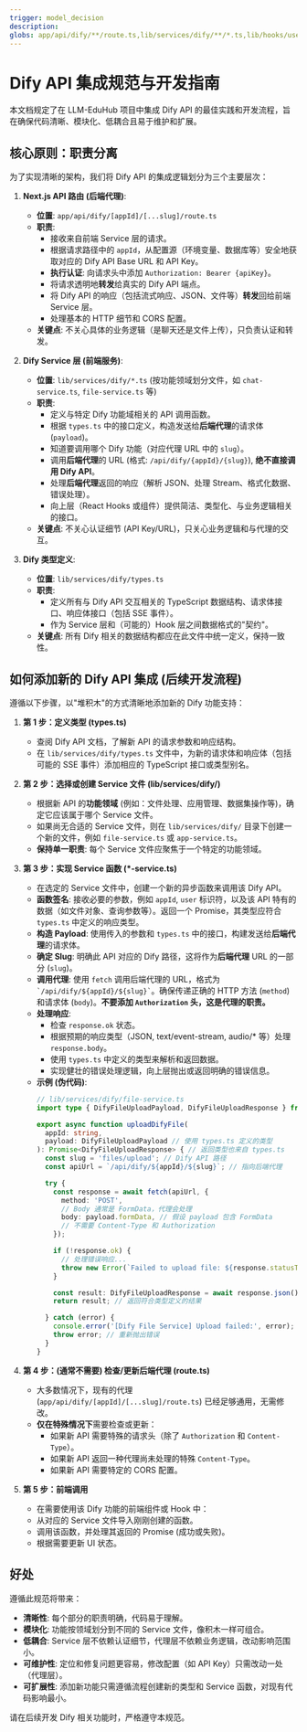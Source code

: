 ```yaml
---
trigger: model_decision
description: 
globs: app/api/dify/**/route.ts,lib/services/dify/**/*.ts,lib/hooks/use-*.ts
---
```

# Dify API 集成规范与开发指南

本文档规定了在 LLM-EduHub 项目中集成 Dify API 的最佳实践和开发流程，旨在确保代码清晰、模块化、低耦合且易于维护和扩展。

## 核心原则：职责分离

为了实现清晰的架构，我们将 Dify API 的集成逻辑划分为三个主要层次：

1.  **Next.js API 路由 (后端代理)**:
    *   **位置**: `app/api/dify/[appId]/[...slug]/route.ts`
    *   **职责**:
        *   接收来自前端 Service 层的请求。
        *   根据请求路径中的 `appId`，从配置源（环境变量、数据库等）安全地获取对应的 Dify API Base URL 和 API Key。
        *   **执行认证**: 向请求头中添加 `Authorization: Bearer {apiKey}`。
        *   将请求透明地**转发**给真实的 Dify API 端点。
        *   将 Dify API 的响应（包括流式响应、JSON、文件等）**转发**回给前端 Service 层。
        *   处理基本的 HTTP 细节和 CORS 配置。
    *   **关键点**: 不关心具体的业务逻辑（是聊天还是文件上传），只负责认证和转发。

2.  **Dify Service 层 (前端服务)**:
    *   **位置**: `lib/services/dify/*.ts` (按功能领域划分文件，如 `chat-service.ts`, `file-service.ts` 等)
    *   **职责**:
        *   定义与特定 Dify 功能域相关的 API 调用函数。
        *   根据 `types.ts` 中的接口定义，构造发送给**后端代理**的请求体 (`payload`)。
        *   知道要调用哪个 Dify 功能（对应代理 URL 中的 `slug`）。
        *   调用**后端代理**的 URL (格式: `/api/dify/{appId}/{slug}`), **绝不直接调用 Dify API**。
        *   处理**后端代理**返回的响应（解析 JSON、处理 Stream、格式化数据、错误处理）。
        *   向上层（React Hooks 或组件）提供简洁、类型化、与业务逻辑相关的接口。
    *   **关键点**: 不关心认证细节 (API Key/URL)，只关心业务逻辑和与代理的交互。

3.  **Dify 类型定义**:
    *   **位置**: `lib/services/dify/types.ts`
    *   **职责**:
        *   定义所有与 Dify API 交互相关的 TypeScript 数据结构、请求体接口、响应体接口（包括 SSE 事件）。
        *   作为 Service 层和（可能的）Hook 层之间数据格式的"契约"。
    *   **关键点**: 所有 Dify 相关的数据结构都应在此文件中统一定义，保持一致性。

## 如何添加新的 Dify API 集成 (后续开发流程)

遵循以下步骤，以"堆积木"的方式清晰地添加新的 Dify 功能支持：

1.  **第 1 步：定义类型 (types.ts)**
    *   查阅 Dify API 文档，了解新 API 的请求参数和响应结构。
    *   在 `lib/services/dify/types.ts` 文件中，为新的请求体和响应体（包括可能的 SSE 事件）添加相应的 TypeScript 接口或类型别名。

2.  **第 2 步：选择或创建 Service 文件 (lib/services/dify/)**
    *   根据新 API 的**功能领域** (例如：文件处理、应用管理、数据集操作等)，确定它应该属于哪个 Service 文件。
    *   如果尚无合适的 Service 文件，则在 `lib/services/dify/` 目录下创建一个新的文件，例如 `file-service.ts` 或 `app-service.ts`。
    *   **保持单一职责**: 每个 Service 文件应聚焦于一个特定的功能领域。

3.  **第 3 步：实现 Service 函数 (*-service.ts)**
    *   在选定的 Service 文件中，创建一个新的异步函数来调用该 Dify API。
    *   **函数签名**: 接收必要的参数，例如 `appId`, `user` 标识符，以及该 API 特有的数据（如文件对象、查询参数等）。返回一个 Promise，其类型应符合 `types.ts` 中定义的响应类型。
    *   **构造 Payload**: 使用传入的参数和 `types.ts` 中的接口，构建发送给**后端代理**的请求体。
    *   **确定 Slug**: 明确此 API 对应的 Dify 路径，这将作为**后端代理** URL 的一部分 (`slug`)。
    *   **调用代理**: 使用 `fetch` 调用后端代理的 URL，格式为 `` `/api/dify/${appId}/${slug}` ``。确保传递正确的 HTTP 方法 (`method`) 和请求体 (`body`)。**不要添加 `Authorization` 头，这是代理的职责。**
    *   **处理响应**:
        *   检查 `response.ok` 状态。
        *   根据预期的响应类型（JSON, text/event-stream, audio/* 等）处理 `response.body`。
        *   使用 `types.ts` 中定义的类型来解析和返回数据。
        *   实现健壮的错误处理逻辑，向上层抛出或返回明确的错误信息。
    *   **示例 (伪代码)**:
        ```typescript
        // lib/services/dify/file-service.ts
        import type { DifyFileUploadPayload, DifyFileUploadResponse } from './types';

        export async function uploadDifyFile(
          appId: string,
          payload: DifyFileUploadPayload // 使用 types.ts 定义的类型
        ): Promise<DifyFileUploadResponse> { // 返回类型也来自 types.ts
          const slug = 'files/upload'; // Dify API 路径
          const apiUrl = `/api/dify/${appId}/${slug}`; // 指向后端代理

          try {
            const response = await fetch(apiUrl, {
              method: 'POST',
              // Body 通常是 FormData，代理会处理
              body: payload.formData, // 假设 payload 包含 FormData
              // 不需要 Content-Type 和 Authorization
            });

            if (!response.ok) {
              // 处理错误响应...
              throw new Error(`Failed to upload file: ${response.statusText}`);
            }

            const result: DifyFileUploadResponse = await response.json();
            return result; // 返回符合类型定义的结果

          } catch (error) {
            console.error('[Dify File Service] Upload failed:', error);
            throw error; // 重新抛出错误
          }
        }
        ```

4.  **第 4 步：(通常不需要) 检查/更新后端代理 (route.ts)**
    *   大多数情况下，现有的代理 (`app/api/dify/[appId]/[...slug]/route.ts`) 已经足够通用，无需修改。
    *   **仅在特殊情况下**需要检查或更新：
        *   如果新 API 需要特殊的请求头（除了 `Authorization` 和 `Content-Type`）。
        *   如果新 API 返回一种代理尚未处理的特殊 `Content-Type`。
        *   如果新 API 需要特定的 CORS 配置。

5.  **第 5 步：前端调用**
    *   在需要使用该 Dify 功能的前端组件或 Hook 中：
    *   从对应的 Service 文件导入刚刚创建的函数。
    *   调用该函数，并处理其返回的 Promise (成功或失败)。
    *   根据需要更新 UI 状态。

## 好处

遵循此规范将带来：

*   **清晰性**: 每个部分的职责明确，代码易于理解。
*   **模块化**: 功能按领域划分到不同的 Service 文件，像积木一样可组合。
*   **低耦合**: Service 层不依赖认证细节，代理层不依赖业务逻辑，改动影响范围小。
*   **可维护性**: 定位和修复问题更容易，修改配置（如 API Key）只需改动一处（代理层）。
*   **可扩展性**: 添加新功能只需遵循流程创建新的类型和 Service 函数，对现有代码影响最小。

请在后续开发 Dify 相关功能时，严格遵守本规范。
